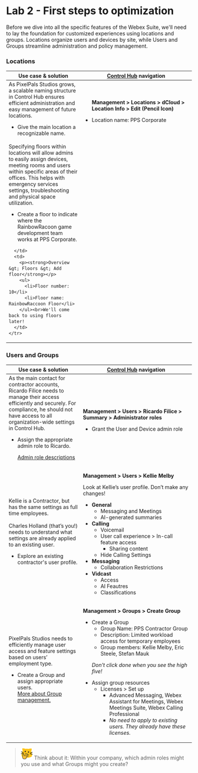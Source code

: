 # Lab 2 - First steps to optimization
Before we dive into all the specific features of the Webex Suite, we'll need to lay the foundation for customized experiences using locations and groups. Locations organize users and devices by site, while Users and Groups streamline administration and policy management.

### Locations
<table>
  <thead>
    <tr>
      <th style="width:40%"><strong>Use case & solution</strong></th>
      <th style="width:60%"><strong>
        <a href="http://admin.webex.com/" target="_blank">Control Hub</a> navigation
      </strong></th>
    </tr>
  </thead>
  <tbody>
    <tr>
      <td>
        As PixelPals Studios grows, a scalable naming structure in Control Hub ensures efficient administration and easy management of future locations.<br>   <ul>
                <li> Give the main location a recognizable name.</li>
                </ul>
      </td>
      <td>
        <ul>
          <strong>Management &gt; Locations &gt; dCloud &gt; Location Info &gt; Edit (Pencil Icon)</strong>
          <p>
            <li>Location name: PPS Corporate</li>
          </p>
        </ul>
      </td>
    </tr>
    <tr>
      <td>
        Specifying floors within locations will allow admins to easily assign devices, meeting rooms and users within specific areas of their offices. This helps with emergency services settings, troubleshooting and physical space utilization.<br>   <ul>
                <li> Create a floor to indicate where the RainbowRacoon game development team works at PPS Corporate.</li>
                </ul>
                
      </td>
      <td>
        <p><strong>Overview &gt; Floors &gt; Add floor</strong></p>
        <ul>
          <li>Floor number: 10</li>
          <li>Floor name: RainbowRaccoon Floor</li>
        </ul><br>We'll come back to using floors later!
      </td>
    </tr>
  </tbody>
</table>

### Users and Groups
<table>
  <thead>
    <tr>
      <th style="width:40%"><strong>Use case & solution</strong></th>
      <th style="width:60%"><strong>
        <a href="http://admin.webex.com/" target="_blank">Control Hub</a> navigation
      </strong></th>
    </tr>
  </thead>
  <tbody>
    <tr>
      <td>
        As the main contact for contractor accounts, Ricardo Filice needs to manage their access efficiently and securely. For compliance, he should not have access to all organization-wide settings in Control Hub.<br>   <ul>
                <li> Assign the appropriate admin role to Ricardo.</li><p>
                 <a href="https://help.webex.com/en-us/article/fs78p5/Assign-organization-account-roles-in-Control-Hub#id_117861" target="_blank">Admin role descriptions</a>
                </ul>
      </td>
      <td>
        <p><strong>Management &gt; Users &gt; Ricardo Filice &gt; Summary &gt; Administrator roles</strong></p>
        <ul>
          <li>Grant the User and Device admin role</li>
        </ul>
      </td>
    </tr>
    <tr>
      <td>
        Kellie is a Contractor, but has the same settings as full time employees.<br><br>
        Charles Holland (that’s you!) needs to understand what settings are already applied to an existing user.<ul>
                <li> Explore an existing contractor's user profile.</li>
                </ul>
      </td>
      <td>
        <p><strong>Management &gt; Users &gt; Kellie Melby</strong></p>
        <p>Look at Kellie’s user profile. Don’t make any changes!</p>
        <ul>
          <li><strong>General</strong>
            <ul>
              <li>Messaging and Meetings</li>
              <li>AI-generated summaries</li>
            </ul>
          </li>
          <li><strong>Calling</strong>
            <ul>
              <li>Voicemail</li>
              <li>User call experience > In-call feature access
              <ul><li> Sharing content</ul>
              <li>Hide Calling Settings</li>
            </ul>
          </li>
          <li><strong>Messaging</strong>
            <ul>
              <li>Collaboration Restrictions</li>
            </ul>
          </li>
          <li><strong>Vidcast</strong>
            <ul>
              <li>Access</li>
              <li>AI Feautres</li>
              <li>Classifications</li>
            </ul>
          </li>
        </ul>
      </td>
    </tr>
    <tr>
      <td>
        PixelPals Studios needs to efficiently manage user access and feature settings based on users’ employment type.<br><ul>
                <li>Create a Group and assign appropriate users.</li>
              <a href="https://help.webex.com/en-us/article/7eedy0/Group-management" target="_blank">More about Group management.</a>
                </ul>
      </td>
      <td>
        <p><strong>Management &gt; Groups &gt; Create Group</strong></p>
        <ul>
          <li>Create a Group
            <ul>
              <li>Group Name: PPS Contractor Group</li>
              <li>Description: Limited workload access for temporary employees</li>
              <li>Group members: Kellie Melby, Eric Steele, Stefan Mauk</li>
            </ul>
          </li><p>
          <i>Don't click done when you see the high five!</i>
            <li>Assign group resources
            <ul>
              <li>Licenses > Set up
              <ul><li>Advanced Messaging, Webex Assistant for Meetings, Webex Meetings Suite, Webex Calling Professional
            <li><i>No need to apply to existing users. They already have these licenses.</i>
          </ul>
        </ul>
      </td>
    </tr>
  </tbody>
</table>

>![Think About It](template_assets/thinkingcat.png) Think about it: Within your company, which admin roles might you use and what Groups might you create?

